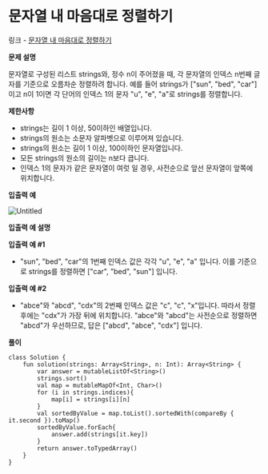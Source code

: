 # 문자열 내 마음대로 정렬하기

링크 -  [문자열 내 마음대로 정렬하기](https://school.programmers.co.kr/learn/courses/30/lessons/12915)

**문제 설명**

문자열로 구성된 리스트 strings와, 정수 n이 주어졌을 때, 각 문자열의 인덱스 n번째 글자를 기준으로 오름차순 정렬하려 합니다. 예를 들어 strings가 ["sun", "bed", "car"]이고 n이 1이면 각 단어의 인덱스 1의 문자 "u", "e", "a"로 strings를 정렬합니다.

****제한사항****

- strings는 길이 1 이상, 50이하인 배열입니다.
- strings의 원소는 소문자 알파벳으로 이루어져 있습니다.
- strings의 원소는 길이 1 이상, 100이하인 문자열입니다.
- 모든 strings의 원소의 길이는 n보다 큽니다.
- 인덱스 1의 문자가 같은 문자열이 여럿 일 경우, 사전순으로 앞선 문자열이 앞쪽에 위치합니다.

****입출력 예****

![Untitled](https://user-images.githubusercontent.com/105714784/213352896-8bb97ffe-0c06-461d-9b97-a2387ed6f2ba.png)

****입출력 예 설명****

**입출력 예 #1**

- "sun", "bed", "car"의 1번째 인덱스 값은 각각 "u", "e", "a" 입니다. 이를 기준으로 strings를 정렬하면 ["car", "bed", "sun"] 입니다.

**입출력 예 #2**

- "abce"와 "abcd", "cdx"의 2번째 인덱스 값은 "c", "c", "x"입니다. 따라서 정렬 후에는 "cdx"가 가장 뒤에 위치합니다. "abce"와 "abcd"는 사전순으로 정렬하면 "abcd"가 우선하므로, 답은 ["abcd", "abce", "cdx"] 입니다.

**풀이**

```
class Solution {
    fun solution(strings: Array<String>, n: Int): Array<String> {
        var answer = mutableListOf<String>()
        strings.sort()
        val map = mutableMapOf<Int, Char>()
        for (i in strings.indices){
            map[i] = strings[i][n]
        }
        val sortedByValue = map.toList().sortedWith(compareBy { it.second }).toMap()
        sortedByValue.forEach{
            answer.add(strings[it.key])
        }
        return answer.toTypedArray()
    }
}
```
